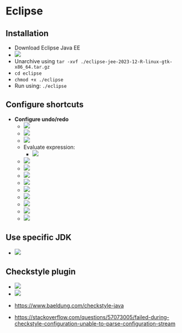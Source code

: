 # Eclipse

## Installation
- Download Eclipse Java EE
- <img src="./forReadme/img1.png" />
- Unarchive using `tar -xvf ./eclipse-jee-2023-12-R-linux-gtk-x86_64.tar.gz `
- `cd eclipse`
- `chmod +x ./eclipse`
- Run using: `./eclipse`

## Configure shortcuts
- **Configure undo/redo**
    - <img src="./forReadme/img2.png" />
    - <img src="./forReadme/img3.png" />
    - <img src="./forReadme/img4.png" />
    - Evaluate expression: 
      - <img src="./forReadme/img5.png" />
    - <img src="./forReadme/img6.png" />
    - <img src="./forReadme/img7.png" />
    - <img src="./forReadme/img8.png" />
    - <img src="./forReadme/img9.png" />
    - <img src="./forReadme/img10.png" />
    - <img src="./forReadme/img11.png" />
    - <img src="./forReadme/img12.png" />
    - <img src="./forReadme/img13.png" />
    - <img src="./forReadme/img14.png" />

## Use specific JDK
- <img src="./forReadme/img11.png" />

## Checkstyle plugin
- <img src="./forReadme/cs1.png" />
- <img src="./forReadme/cs2.png" />

- https://www.baeldung.com/checkstyle-java
- https://stackoverflow.com/questions/57073005/failed-during-checkstyle-configuration-unable-to-parse-configuration-stream
